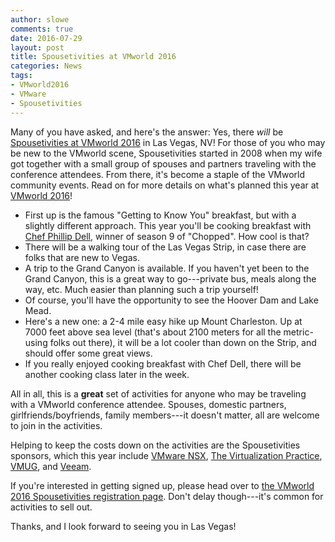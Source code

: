 ```yaml
---
author: slowe
comments: true
date: 2016-07-29
layout: post
title: Spousetivities at VMworld 2016
categories: News
tags:
- VMworld2016
- VMware
- Spousetivities
---
```


Many of you have asked, and here's the answer: Yes, there _will_ be [Spousetivities at VMworld 2016][link-1] in Las Vegas, NV! For those of you who may be new to the VMworld scene, Spousetivities started in 2008 when my wife got together with a small group of spouses and partners traveling with the conference attendees. From there, it's become a staple of the VMworld community events. Read on for more details on what's planned this year at [VMworld 2016][link-8]!

* First up is the famous "Getting to Know You" breakfast, but with a slightly different approach. This year you'll be cooking breakfast with [Chef Phillip Dell][link-2], winner of season 9 of "Chopped". How cool is that?
* There will be a walking tour of the Las Vegas Strip, in case there are folks that are new to Vegas.
* A trip to the Grand Canyon is available. If you haven't yet been to the Grand Canyon, this is a great way to go---private bus, meals along the way, etc. Much easier than planning such a trip yourself!
* Of course, you'll have the opportunity to see the Hoover Dam and Lake Mead.
* Here's a new one: a 2-4 mile easy hike up Mount Charleston. Up at 7000 feet above sea level (that's about 2100 meters for all the metric-using folks out there), it will be a lot cooler than down on the Strip, and should offer some great views.
* If you really enjoyed cooking breakfast with Chef Dell, there will be another cooking class later in the week.

All in all, this is a **great** set of activities for anyone who may be traveling with a VMworld conference attendee. Spouses, domestic partners, girlfriends/boyfriends, family members---it doesn't matter, all are welcome to join in the activities.

Helping to keep the costs down on the activities are the Spousetivities sponsors, which this year include [VMware NSX][link-3], [The Virtualization Practice][link-4], [VMUG][link-5], and [Veeam][link-6].

If you're interested in getting signed up, please head over to [the VMworld 2016 Spousetivities registration page][link-7]. Don't delay though---it's common for activities to sell out.

Thanks, and I look forward to seeing you in Las Vegas!



[link-1]: http://spousetivities.com/2016/07/welcome-to-the-9th-anniversary-of-spousetivities-at-vmworld/
[link-2]: http://chefphillipdell.com/
[link-3]: http://www.vmware.com/products/nsx.html
[link-4]: https://www.virtualizationpractice.com/
[link-5]: http://www.myvmug.org/
[link-6]: https://www.veeam.com/
[link-7]: https://spousetivities.ticketleap.com/vmworld2016/
[link-8]: http://www.vmworld.com/en/us/index.html
